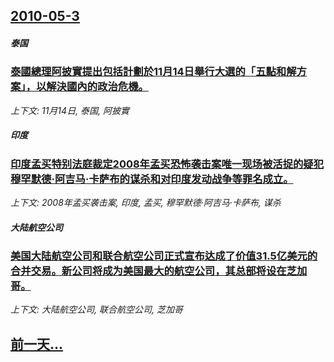 ## [2010-05-3](/news/2010/05/3/index.md)

##### 泰国
### [ 泰國總理阿披實提出包括計劃於11月14日舉行大選的「五點和解方案」，以解決國內的政治危機。](/news/2010/05/3/泰國總理阿披實提出包括計劃於11月14日舉行大選的-五點和解方案-以解決國內的政治危機.md)
_上下文: 11月14日, 泰国, 阿披實_

##### 印度
### [ 印度孟买特别法庭裁定2008年孟买恐怖袭击案唯一现场被活捉的疑犯穆罕默德·阿吉马·卡萨布的谋杀和对印度发动战争等罪名成立。](/news/2010/05/3/印度孟买特别法庭裁定2008年孟买恐怖袭击案唯一现场被活捉的疑犯穆罕默德-阿吉马-卡萨布的谋杀和对印度发动战争等罪名成.md)
_上下文: 2008年孟买袭击案, 印度, 孟买, 穆罕默德·阿吉马·卡萨布, 谋杀_

##### 大陆航空公司
### [ 美国大陆航空公司和联合航空公司正式宣布达成了价值31.5亿美元的合并交易。新公司将成为美国最大的航空公司，其总部将设在芝加哥。](/news/2010/05/3/美国大陆航空公司和联合航空公司正式宣布达成了价值315亿美元的合并交易-新公司将成为美国最大的航空公司-其总部将设在.md)
_上下文: 大陆航空公司, 联合航空公司, 芝加哥_

## [前一天...](/news/2010/05/2/index.md)

